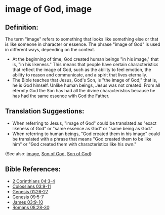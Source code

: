 # image of God, image #

## Definition: ##

The term "image" refers to something that looks like something else or that is like someone in character or essence. The phrase "image of God" is used in different ways, depending on the context.

* At the beginning of time, God created human beings "in his image," that is, "in his likeness." This means that people have certain characteristics that reflect the image of God, such as the ability to feel emotion, the ability to reason and communicate, and a spirit that lives eternally. 
* The Bible teaches that Jesus, God's Son, is "the image of God," that is, he is God himself. Unlike human beings, Jesus was not created. From all eternity God the Son has had all the divine characteristics because he has had the same essence with God the Father.
  
## Translation Suggestions: ##

* When referring to Jesus, "image of God" could be translated as "exact likeness of God" or "same essence as God" or "same being as God."
* When referring to human beings, "God created them in his image" could be translated with a phrase that means "God created them to be like him" or "God created them with characteristics like his own." 

(See also: [image](../other/image.md), [Son of God](../kt/sonofgod.md), [Son of God](../kt/sonofgod.md))

## Bible References: ##

* [2 Corinthians 04:3-4](en/tn/2co/help/04/03)
* [Colossians 03:9-11](en/tn/col/help/03/09)
* [Genesis 01:26-27](en/tn/gen/help/01/26)
* [Genesis 09:5-7](en/tn/gen/help/09/05)
* [James 03:9-10](en/tn/jas/help/03/09)
* [Romans 08:28-30](en/tn/rom/help/08/28)